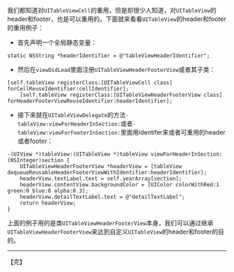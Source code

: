 我们都知道对`UITableViewCell`的重用，但是却很少人知道，对`UITableView`的header和footer，也是可以重用的。下面就来看看`UITableView`的header和footer的重用例子：

- 首先声明一个全局静态变量：

```objc
static NSString *headerIdentifier = @"tableViewHeaderIdentifier";
```

* 然后在`viewDidLoad`里面注册`UITableViewHeaderFooterView`或者其子类：

```objc
[self.tableView registerClass:[UITableViewCell class] forCellReuseIdentifier:cellIdentifier];
    [self.tableView registerClass:[UITableViewHeaderFooterView class] forHeaderFooterViewReuseIdentifier:headerIdentifier];
```

* 接下来就在`UITableViewDelegate`的方法`-tableView:viewForHeaderInSection:`或者`-tableView:viewForFooterInSection:`里面用identifer来或者可重用的header或者footer：

```objc
-(UIView *)tableView:(UITableView *)tableView viewForHeaderInSection:(NSInteger)section {
    UITableViewHeaderFooterView *headerView = [tableView dequeueReusableHeaderFooterViewWithIdentifier:headerIdentifier];
    headerView.textLabel.text = self.yearArray[section];
    headerView.contentView.backgroundColor = [UIColor colorWithRed:1 green:0 blue:0 alpha:0.3];
    headerView.detailTextLabel.text = @"detailTextLabel";
    return headerView;
}
```

上面的例子用的是类`UITableViewHeaderFooterView`本身，我们可以通过继承`UITableViewHeaderFooterView`来达到自定义`UITableView`的header和footer的目的。



---

【完】
